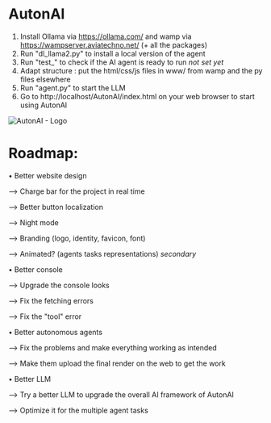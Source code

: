 # AutonAI
1. Install Ollama via https://ollama.com/ and wamp via https://wampserver.aviatechno.net/ (+ all the packages)
2. Run "dl_llama2.py" to install a local version of the agent
3. Run "test_" to check if the AI agent is ready to run *not set yet*
4. Adapt structure : put the html/css/js files in www/ from wamp and the py files elsewhere
5. Run "agent.py" to start the LLM
6. Go to http://localhost/AutonAI/index.html on your web browser to start using AutonAI

![AutonAI - Logo](https://github.com/user-attachments/assets/a233199c-266d-45dd-be3c-118b1be7495e)

# Roadmap:

• Better website design

  --> Charge bar for the project in real time
  
  --> Better button localization
  
  --> Night mode
  
  --> Branding (logo, identity, favicon, font)
  
  --> Animated? (agents tasks representations) *secondary*
  

• Better console

  --> Upgrade the console looks
  
  --> Fix the fetching errors
  
  --> Fix the "tool" error
  

• Better autonomous agents

  --> Fix the problems and make everything working as intended
  
  --> Make them upload the final render on the web to get the work
  

• Better LLM

  --> Try a better LLM to upgrade the overall AI framework of AutonAI
  
  --> Optimize it for the multiple agent tasks
